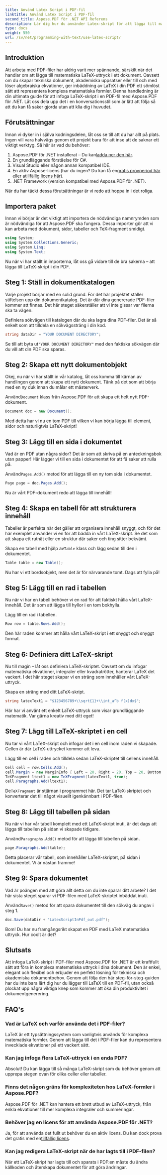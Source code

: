```yaml
---
title: Använd Latex Script i PDF-fil
linktitle: Använd Latex Script i PDF-fil
second_title: Aspose.PDF för .NET API Referens
description: Lär dig hur du använder Latex-skript för att lägga till matematiska uttryck eller formler i ett PDF-dokument med Aspose.PDF för .NET.
type: docs
weight: 550
url: /sv/net/programming-with-text/use-latex-script/
---
```

## Introduktion

Att arbeta med PDF-filer har aldrig varit mer spännande, särskilt när det handlar om att lägga till matematiska LaTeX-uttryck i ett dokument. Oavsett om du skapar tekniska dokument, akademiska uppsatser eller till och med löser algebraiska ekvationer, ger inbäddning av LaTeX i din PDF ett sömlöst sätt att representera komplexa matematiska formler. Denna handledning är din ultimata guide för att infoga LaTeX-skript i en PDF-fil med Aspose.PDF för .NET. Låt oss dela upp det i en konversationsstil som är lätt att följa så att du kan få saker gjorda utan att klia dig i huvudet.

## Förutsättningar

Innan vi dyker in i själva kodningsdelen, låt oss se till att du har allt på plats. Ingen vill vara halvvägs genom ett projekt bara för att inse att de saknar ett viktigt verktyg. Så här är vad du behöver:

1.  Aspose.PDF för .NET installerat – Du kan[ladda ner den här](https://releases.aspose.com/pdf/net/). 
2. En grundläggande förståelse för C#.
3. Visual Studio eller någon annan kompatibel IDE.
4.  En aktiv Aspose-licens (har du ingen? Du kan få en[gratis provperiod här](https://releases.aspose.com/) eller a[tillfällig licens här](https://purchase.aspose.com/temporary-license/)).
5. .NET Framework (version kompatibel med Aspose.PDF för .NET).

När du har täckt dessa förutsättningar är vi redo att hoppa in i det roliga.

## Importera paket

Innan vi börjar är det viktigt att importera de nödvändiga namnrymden som är nödvändiga för att Aspose.PDF ska fungera. Dessa importer gör att vi kan arbeta med dokument, sidor, tabeller och TeX-fragment smidigt.

```csharp
using System;
using System.Collections.Generic;
using System.Linq;
using System.Text;
```

Nu när vi har ställt in importerna, låt oss gå vidare till de bra sakerna – att lägga till LaTeX-skript i din PDF.

## Steg 1: Ställ in dokumentkatalogen

Varje projekt börjar med en solid grund. För det här projektet ställer stiftelsen upp din dokumentkatalog. Det är där dina genererade PDF-filer kommer att finnas. Det här steget säkerställer att vi inte gissar var filerna ska ta vägen.

Definiera sökvägen till katalogen där du ska lagra dina PDF-filer. Det är så enkelt som att tilldela en sökvägssträng i din kod.

```csharp
string dataDir = "YOUR DOCUMENT DIRECTORY";
```

 Se till att byta ut`"YOUR DOCUMENT DIRECTORY"` med den faktiska sökvägen där du vill att din PDF ska sparas.

## Steg 2: Skapa ett nytt dokumentobjekt

Okej, nu när vi har ställt in vår katalog, låt oss komma till kärnan av handlingen genom att skapa ett nytt dokument. Tänk på det som att börja med en ny duk innan du målar ett mästerverk.

 Använd`Document` klass från Aspose.PDF för att skapa ett helt nytt PDF-dokument.

```csharp
Document doc = new Document();
```

Med detta har vi nu en tom PDF till vilken vi kan börja lägga till element, sidor och naturligtvis LaTeX-skript!

## Steg 3: Lägg till en sida i dokumentet

Vad är en PDF utan några sidor? Det är som att skriva på en anteckningsbok utan papper! Här lägger vi till en sida i dokumentet för att få saker att rulla på.

 Använd`Pages.Add()` metod för att lägga till en ny tom sida i dokumentet.

```csharp
Page page = doc.Pages.Add();
```

Nu är vårt PDF-dokument redo att lägga till innehåll!

## Steg 4: Skapa en tabell för att strukturera innehåll

Tabeller är perfekta när det gäller att organisera innehåll snyggt, och för det här exemplet använder vi en för att bädda in vårt LaTeX-skript. Se det som att skapa ett rutnät eller en struktur där saker och ting sitter bekvämt.

 Skapa en tabell med hjälp av`Table` klass och lägg sedan till den i dokumentet.

```csharp
Table table = new Table();
```

Nu har vi ett bordsobjekt, men det är för närvarande tomt. Dags att fylla på!

## Steg 5: Lägg till en rad i tabellen

Nu när vi har en tabell behöver vi en rad för att faktiskt hålla vårt LaTeX-innehåll. Det är som att lägga till hyllor i en tom bokhylla.

Lägg till en rad i tabellen.

```csharp
Row row = table.Rows.Add();
```

Den här raden kommer att hålla vårt LaTeX-skript i ett snyggt och snyggt format.

## Steg 6: Definiera ditt LaTeX-skript

Nu till magin – låt oss definiera LaTeX-skriptet. Oavsett om du infogar matematiska ekvationer, integraler eller kvadratrötter, hanterar LaTeX det vackert. I det här steget skapar vi en sträng som innehåller vårt LaTeX-uttryck.

Skapa en sträng med ditt LaTeX-skript.

```csharp
string latexText1 = "$123456789+\\sqrt{1}+\\int_a^b f(x)dx$";
```

Här har vi använt ett enkelt LaTeX-uttryck som visar grundläggande matematik. Var gärna kreativ med ditt eget!

## Steg 7: Lägg till LaTeX-skriptet i en cell

Nu tar vi vårt LaTeX-skript och infogar det i en cell inom raden vi skapade. Cellen är där LaTeX-uttrycket kommer att leva.

Lägg till en cell i raden och tilldela sedan LaTeX-skriptet till cellens innehåll.

```csharp
Cell cell = row.Cells.Add();
cell.Margin = new MarginInfo { Left = 20, Right = 20, Top = 20, Bottom = 20 };
TeXFragment ltext1 = new TeXFragment(latexText1, true);
cell.Paragraphs.Add(ltext1);
```

 De`TeXFragment` är stjärnan i programmet här. Det tar LaTeX-skriptet och konverterar det till något visuellt igenkännbart i PDF-filen.

## Steg 8: Lägg till tabellen på sidan

Nu när vi har vår tabell komplett med ett LaTeX-skript inuti, är det dags att lägga till tabellen på sidan vi skapade tidigare.

 Använd`Paragraphs.Add()` metod för att lägga till tabellen på sidan.

```csharp
page.Paragraphs.Add(table);
```

Detta placerar vår tabell, som innehåller LaTeX-skriptet, på sidan i dokumentet. Vi är nästan framme!

## Steg 9: Spara dokumentet

Vad är poängen med att göra allt detta om du inte sparar ditt arbete? I det här sista steget sparar vi PDF-filen med LaTeX-skriptet inbäddat inuti.

 Använd`Save()` metod för att spara dokumentet till den sökväg du angav i steg 1.

```csharp
doc.Save(dataDir + "LatexScriptInPdf_out.pdf");
```

Bom! Du har nu framgångsrikt skapat en PDF med LaTeX matematiska uttryck. Hur coolt är det?

## Slutsats

Att infoga LaTeX-skript i PDF-filer med Aspose.PDF för .NET är ett kraftfullt sätt att föra in komplexa matematiska uttryck i dina dokument. Den är enkel, elegant och flexibel och erbjuder en perfekt lösning för tekniska och akademiska dokumentbehov. Genom att följa den här steg-för-steg-guiden har du inte bara lärt dig hur du lägger till LaTeX till en PDF-fil, utan också plockat upp några viktiga knep som kommer att öka din produktivitet i dokumentgenerering.

## FAQ's

### Vad är LaTeX och varför använda det i PDF-filer?
LaTeX är ett typsättningssystem som vanligtvis används för komplexa matematiska formler. Genom att lägga till det i PDF-filer kan du representera invecklade ekvationer på ett vackert sätt.

### Kan jag infoga flera LaTeX-uttryck i en enda PDF?
Absolut! Du kan lägga till så många LaTeX-skript som du behöver genom att upprepa stegen ovan för olika celler eller tabeller.

### Finns det någon gräns för komplexiteten hos LaTeX-formler i Aspose.PDF?
Aspose.PDF för .NET kan hantera ett brett utbud av LaTeX-uttryck, från enkla ekvationer till mer komplexa integraler och summeringar.

### Behöver jag en licens för att använda Aspose.PDF för .NET?
 Ja, för att använda det fullt ut behöver du en aktiv licens. Du kan dock prova det gratis med en[tillfällig licens](https://purchase.aspose.com/temporary-license/).

### Kan jag redigera LaTeX-skript när de har lagts till i PDF-filen?
När ett LaTeX-skript har lagts till och sparats i PDF:en måste du ändra källkoden och återskapa dokumentet för att göra ändringar.